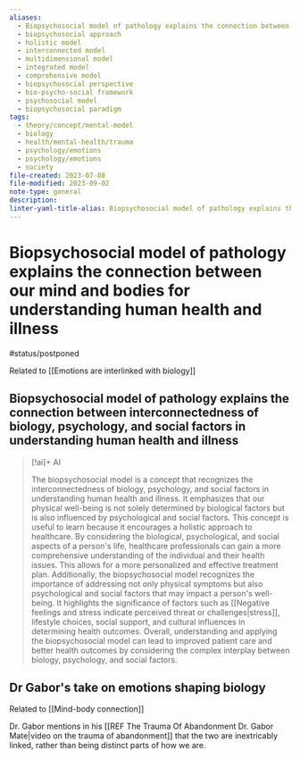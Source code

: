 ```yaml
---
aliases:
  - Biopsychosocial model of pathology explains the connection between our mind and bodies for understanding human health and illness
  - biopsychosocial approach
  - holistic model
  - interconnected model
  - multidimensional model
  - integrated model
  - comprehensive model
  - biopsychosocial perspective
  - bio-psycho-social framework
  - psychosocial model
  - biopsychosocial paradigm
tags:
  - theory/concept/mental-model
  - biology
  - health/mental-health/trauma
  - psychology/emotions
  - psychology/emotions
  - society
file-created: 2023-07-08
file-modified: 2023-09-02
note-type: general
description: 
linter-yaml-title-alias: Biopsychosocial model of pathology explains the connection between our mind and bodies for understanding human health and illness
---
```


# Biopsychosocial model of pathology explains the connection between our mind and bodies for understanding human health and illness

#status/postponed

Related to [[Emotions are interlinked with biology]]

## Biopsychosocial model of pathology explains the connection between interconnectedness of biology, psychology, and social factors in understanding human health and illness

> [!ai]+ AI
>
> The biopsychosocial model is a concept that recognizes the interconnectedness of biology, psychology, and social factors in understanding human health and illness. It emphasizes that our physical well-being is not solely determined by biological factors but is also influenced by psychological and social factors.
> This concept is useful to learn because it encourages a holistic approach to healthcare. By considering the biological, psychological, and social aspects of a person's life, healthcare professionals can gain a more comprehensive understanding of the individual and their health issues. This allows for a more personalized and effective treatment plan.
> Additionally, the biopsychosocial model recognizes the importance of addressing not only physical symptoms but also psychological and social factors that may impact a person's well-being. It highlights the significance of factors such as [[Negative feelings and stress indicate perceived threat or challenges|stress]], lifestyle choices, social support, and cultural influences in determining health outcomes.
> Overall, understanding and applying the biopsychosocial model can lead to improved patient care and better health outcomes by considering the complex interplay between biology, psychology, and social factors.

## Dr Gabor's take on emotions shaping biology

Related to [[Mind-body connection]]

Dr. Gabor mentions in his [[REF The Trauma Of Abandonment  Dr. Gabor Mate|video on the trauma of abandonment]] that the two are inextricably linked, rather than being distinct parts of how we are.
